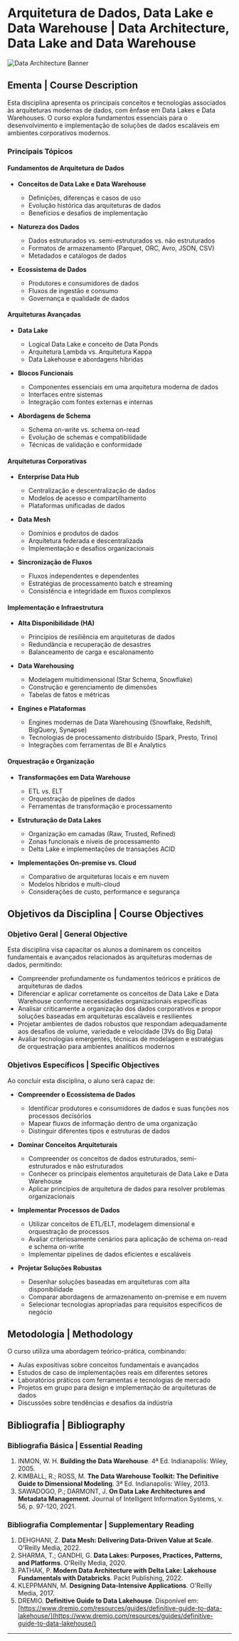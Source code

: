 # Arquitetura de Dados, Data Lake e Data Warehouse | Data Architecture, Data Lake and Data Warehouse

![Data Architecture Banner](/api/placeholder/800/200)

## Ementa | Course Description

Esta disciplina apresenta os principais conceitos e tecnologias associados às arquiteturas modernas de dados, com ênfase em Data Lakes e Data Warehouses. O curso explora fundamentos essenciais para o desenvolvimento e implementação de soluções de dados escaláveis em ambientes corporativos modernos.

### Principais Tópicos

#### Fundamentos de Arquitetura de Dados
* **Conceitos de Data Lake e Data Warehouse**
  * Definições, diferenças e casos de uso
  * Evolução histórica das arquiteturas de dados
  * Benefícios e desafios de implementação

* **Natureza dos Dados**
  * Dados estruturados vs. semi-estruturados vs. não estruturados
  * Formatos de armazenamento (Parquet, ORC, Avro, JSON, CSV)
  * Metadados e catálogos de dados

* **Ecossistema de Dados**
  * Produtores e consumidores de dados
  * Fluxos de ingestão e consumo
  * Governança e qualidade de dados

#### Arquiteturas Avançadas
* **Data Lake**
  * Logical Data Lake e conceito de Data Ponds
  * Arquitetura Lambda vs. Arquitetura Kappa
  * Data Lakehouse e abordagens híbridas

* **Blocos Funcionais**
  * Componentes essenciais em uma arquitetura moderna de dados
  * Interfaces entre sistemas
  * Integração com fontes externas e internas

* **Abordagens de Schema**
  * Schema on-write vs. schema on-read
  * Evolução de schemas e compatibilidade
  * Técnicas de validação e conformidade

#### Arquiteturas Corporativas
* **Enterprise Data Hub**
  * Centralização e descentralização de dados
  * Modelos de acesso e compartilhamento
  * Plataformas unificadas de dados

* **Data Mesh**
  * Domínios e produtos de dados
  * Arquitetura federada e descentralizada
  * Implementação e desafios organizacionais

* **Sincronização de Fluxos**
  * Fluxos independentes e dependentes
  * Estratégias de processamento batch e streaming
  * Consistência e integridade em fluxos complexos

#### Implementação e Infraestrutura
* **Alta Disponibilidade (HA)**
  * Princípios de resiliência em arquiteturas de dados
  * Redundância e recuperação de desastres
  * Balanceamento de carga e escalonamento

* **Data Warehousing**
  * Modelagem multidimensional (Star Schema, Snowflake)
  * Construção e gerenciamento de dimensões
  * Tabelas de fatos e métricas

* **Engines e Plataformas**
  * Engines modernas de Data Warehousing (Snowflake, Redshift, BigQuery, Synapse)
  * Tecnologias de processamento distribuído (Spark, Presto, Trino)
  * Integrações com ferramentas de BI e Analytics

#### Orquestração e Organização
* **Transformações em Data Warehouse**
  * ETL vs. ELT
  * Orquestração de pipelines de dados
  * Ferramentas de transformação e processamento

* **Estruturação de Data Lakes**
  * Organização em camadas (Raw, Trusted, Refined)
  * Zonas funcionais e níveis de processamento
  * Delta Lake e implementações de transações ACID

* **Implementações On-premise vs. Cloud**
  * Comparativo de arquiteturas locais e em nuvem
  * Modelos híbridos e multi-cloud
  * Considerações de custo, performance e segurança

## Objetivos da Disciplina | Course Objectives

### Objetivo Geral | General Objective

Esta disciplina visa capacitar os alunos a dominarem os conceitos fundamentais e avançados relacionados às arquiteturas modernas de dados, permitindo:

* Compreender profundamente os fundamentos teóricos e práticos de arquiteturas de dados
* Diferenciar e aplicar corretamente os conceitos de Data Lake e Data Warehouse conforme necessidades organizacionais específicas
* Analisar criticamente a organização dos dados corporativos e propor soluções baseadas em arquiteturas escaláveis e resilientes
* Projetar ambientes de dados robustos que respondam adequadamente aos desafios de volume, variedade e velocidade (3Vs do Big Data)
* Avaliar tecnologias emergentes, técnicas de modelagem e estratégias de orquestração para ambientes analíticos modernos

### Objetivos Específicos | Specific Objectives

Ao concluir esta disciplina, o aluno será capaz de:

* **Compreender o Ecossistema de Dados**
  * Identificar produtores e consumidores de dados e suas funções nos processos decisórios
  * Mapear fluxos de informação dentro de uma organização
  * Distinguir diferentes tipos e estruturas de dados

* **Dominar Conceitos Arquiteturais**
  * Compreender os conceitos de dados estruturados, semi-estruturados e não estruturados
  * Conhecer os principais elementos arquiteturais de Data Lake e Data Warehouse
  * Aplicar princípios de arquitetura de dados para resolver problemas organizacionais

* **Implementar Processos de Dados**
  * Utilizar conceitos de ETL/ELT, modelagem dimensional e orquestração de processos
  * Avaliar criteriosamente cenários para aplicação de schema on-read e schema on-write
  * Implementar pipelines de dados eficientes e escaláveis

* **Projetar Soluções Robustas**
  * Desenhar soluções baseadas em arquiteturas com alta disponibilidade
  * Comparar abordagens de armazenamento on-premise e em nuvem
  * Selecionar tecnologias apropriadas para requisitos específicos de negócio

## Metodologia | Methodology

O curso utiliza uma abordagem teórico-prática, combinando:

* Aulas expositivas sobre conceitos fundamentais e avançados
* Estudos de caso de implementações reais em diferentes setores
* Laboratórios práticos com ferramentas e tecnologias de mercado
* Projetos em grupo para design e implementação de arquiteturas de dados
* Discussões sobre tendências e desafios da indústria

## Bibliografia | Bibliography

### Bibliografia Básica | Essential Reading

1. INMON, W. H. **Building the Data Warehouse**. 4ª Ed. Indianapolis: Wiley, 2005.
2. KIMBALL, R.; ROSS, M. **The Data Warehouse Toolkit: The Definitive Guide to Dimensional Modeling**. 3ª Ed. Indianapolis: Wiley, 2013.
3. SAWADOGO, P.; DARMONT, J. **On Data Lake Architectures and Metadata Management**. Journal of Intelligent Information Systems, v. 56, p. 97-120, 2021.

### Bibliografia Complementar | Supplementary Reading

1. DEHGHANI, Z. **Data Mesh: Delivering Data-Driven Value at Scale**. O'Reilly Media, 2022.
2. SHARMA, T.; GANDHI, G. **Data Lakes: Purposes, Practices, Patterns, and Platforms**. O'Reilly Media, 2020. 
3. PATHAK, P. **Modern Data Architecture with Delta Lake: Lakehouse Fundamentals with Databricks**. Packt Publishing, 2022.
4. KLEPPMANN, M. **Designing Data-Intensive Applications**. O'Reilly Media, 2017.
5. DREMIO. **Definitive Guide to Data Lakehouse**. Disponível em: [https://www.dremio.com/resources/guides/definitive-guide-to-data-lakehouse/](https://www.dremio.com/resources/guides/definitive-guide-to-data-lakehouse/)


---

